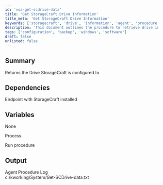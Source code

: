 ```yaml
---
id: 'vsa-get-scdrive-data'
title: 'Get StorageCraft Drive Information'
title_meta: 'Get StorageCraft Drive Information'
keywords: ['storagecraft', 'drive', 'information', 'agent', 'procedure']
description: 'This document outlines the procedure to retrieve drive information configured by StorageCraft on an endpoint. It includes details on dependencies, process execution, and output logging.'
tags: ['configuration', 'backup', 'windows', 'software']
draft: false
unlisted: false
---
```

## Summary

Returns the Drive StorageCraft is configured to  

## Dependencies

Endpoint with StorageCraft installed  

## Variables

None  

Process  

Run procedure  

## Output

Agent Procedure Log  
c:/kworking/System/Get-SCDrive-data.txt  




